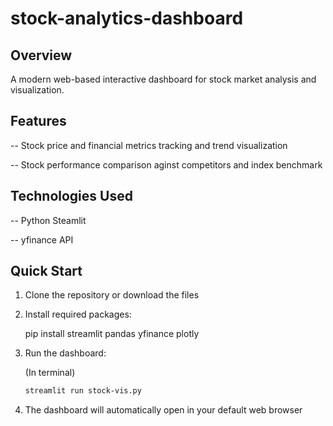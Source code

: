 # stock-analytics-dashboard

## Overview
A modern web-based interactive dashboard for stock market analysis and visualization.

## Features
-- Stock price and financial metrics tracking and trend visualization

-- Stock performance comparison aginst competitors and index benchmark

## Technologies Used
-- Python Steamlit

-- yfinance API

## Quick Start
1. Clone the repository or download the files

2. Install required packages:

    pip install streamlit pandas yfinance plotly

3. Run the dashboard:

    (In terminal)
    
   ```bash
   streamlit run stock-vis.py
   ```

4. The dashboard will automatically open in your default web browser